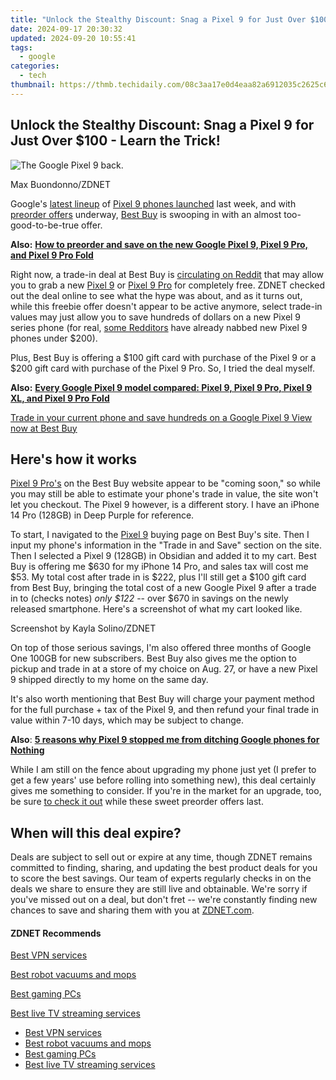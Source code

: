 ```yaml
---
title: "Unlock the Stealthy Discount: Snag a Pixel 9 for Just Over $100 - Learn the Trick!"
date: 2024-09-17 20:30:32
updated: 2024-09-20 10:55:41
tags:
  - google
categories:
  - tech
thumbnail: https://thmb.techidaily.com/08c3aa17e0d4eaa82a6912035c2625c6aeb814a3c6b04915c834196ff8d149e8.jpg
---
```


## Unlock the Stealthy Discount: Snag a Pixel 9 for Just Over $100 - Learn the Trick!

![The Google Pixel 9 back.](https://www.zdnet.com/a/img/resize/a41bd3604d81920936d058f3705720caddfd3567/2024/08/10/5fd6764a-24e3-4f79-878c-36d25a367834/dsc01758.jpg?auto=webp&width=1280)

Max Buondonno/ZDNET

Google's [latest lineup](https://www.zdnet.com/article/every-google-pixel-9-model-compared-pixel-9-pixel-9-pro-pixel-9-xl-and-pixel-9-pro-fold/) of [Pixel 9 phones launched](https://www.zdnet.com/article/everything-announced-at-made-by-google-2024-pixel-9-pro-fold-gemini-watch-3-and-more/) last week, and with [preorder offers](https://www.zdnet.com/article/how-to-preorder-the-new-google-pixel-9-pixel-9-pro-and-pixel-9-pro-fold/) underway, [Best Buy](https://shop-links.co/link/?url=https%3A%2F%2Fwww.bestbuy.com%2F&publisher_slug=itechdaily19598&exclusive=1) is swooping in with an almost too-good-to-be-true offer. 

**Also:** [**How to preorder and save on the new Google Pixel 9, Pixel 9 Pro, and Pixel 9 Pro Fold**](https://www.zdnet.com/article/how-to-preorder-the-new-google-pixel-9-pixel-9-pro-and-pixel-9-pro-fold/)

Right now, a trade-in deal at Best Buy is [circulating on Reddit](https://www.reddit.com/r/pixel%5Fphones/comments/1etof1y/bestbuy%5Ftrade%5Fin%5Ffor%5Fa%5Fpixel%5F9%5Fpro%5Fbasically%5Ffree/) that may allow you to grab a new [Pixel 9](https://www.zdnet.com/article/why-the-cheapest-pixel-9-is-my-sleeper-pick-for-best-google-phone-this-year/) or [Pixel 9 Pro](https://www.zdnet.com/article/the-google-pixel-9-pros-add-me-feature-is-an-ar-camera-tool-youll-actually-use/) for completely free. ZDNET checked out the deal online to see what the hype was about, and as it turns out, while this freebie offer doesn't appear to be active anymore, select trade-in values may just allow you to save hundreds of dollars on a new Pixel 9 series phone (for real, [some Redditors](https://www.reddit.com/r/pixel%5Fphones/comments/1etof1y/comment/lihlm60/?utm%5Fsource=share&utm%5Fmedium=web3x&utm%5Fname=web3xcss&utm%5Fterm=1&utm%5Fcontent=share%5Fbutton) have already nabbed new Pixel 9 phones under $200). 

Plus, Best Buy is offering a $100 gift card with purchase of the Pixel 9 or a $200 gift card with purchase of the Pixel 9 Pro. So, I tried the deal myself. 

**Also:** [**Every Google Pixel 9 model compared: Pixel 9, Pixel 9 Pro, Pixel 9 XL, and Pixel 9 Pro Fold**](https://www.zdnet.com/article/every-google-pixel-9-model-compared-pixel-9-pixel-9-pro-pixel-9-xl-and-pixel-9-pro-fold/)

[Trade in your current phone and save hundreds on a Google Pixel 9 View now at Best Buy](https://shop-links.co/link/?url=https%3A%2F%2Fwww.bestbuy.com%2Fsite%2Fgoogle-pixel-9-128gb-unlocked-obsidian%2F6587819.p%3FskuId%3D6587819&publisher_slug=itechdaily19598&exclusive=1)

## Here's how it works 

[Pixel 9 Pro's](https://shop-links.co/link/?url=https%3A%2F%2Fwww.bestbuy.com%2Fsite%2Fgoogle-pixel-9-pro-128gb-unlocked-obsidian%2F6587887.p%3FskuId%3D6587887&publisher_slug=itechdaily19598&exclusive=1) on the Best Buy website appear to be "coming soon," so while you may still be able to estimate your phone's trade in value, the site won't let you checkout. The Pixel 9 however, is a different story. I have an iPhone 14 Pro (128GB) in Deep Purple for reference. 

To start, I navigated to the [Pixel 9](https://shop-links.co/link/?url=https%3A%2F%2Fwww.bestbuy.com%2Fsite%2Fgoogle-pixel-9-pro-128gb-unlocked-obsidian%2F6587887.p%3FskuId%3D6587887&publisher_slug=itechdaily19598&exclusive=1) buying page on Best Buy's site. Then I input my phone's information in the "Trade in and Save" section on the site. Then I selected a Pixel 9 (128GB) in Obsidian and added it to my cart. Best Buy is offering me $630 for my iPhone 14 Pro, and sales tax will cost me $53\. My total cost after trade in is $222, plus I'll still get a $100 gift card from Best Buy, bringing the total cost of a new Google Pixel 9 after a trade in to (checks notes) _only $122_ \-- over $670 in savings on the newly released smartphone. Here's a screenshot of what my cart looked like. 

Screenshot by Kayla Solino/ZDNET

On top of those serious savings, I'm also offered three months of Google One 100GB for new subscribers. Best Buy also gives me the option to pickup and trade in at a store of my choice on Aug. 27, or have a new Pixel 9 shipped directly to my home on the same day. 

It's also worth mentioning that Best Buy will charge your payment method for the full purchase + tax of the Pixel 9, and then refund your final trade in value within 7-10 days, which may be subject to change. 

**Also**: [**5 reasons why Pixel 9 stopped me from ditching Google phones for Nothing**](https://www.zdnet.com/article/5-reasons-why-pixel-9-stopped-me-from-ditching-google-phones-for-nothing/)

While I am still on the fence about upgrading my phone just yet (I prefer to get a few years' use before rolling into something new), this deal certainly gives me something to consider. If you're in the market for an upgrade, too, be sure [to check it out](https://shop-links.co/link/?url=https%3A%2F%2Fwww.bestbuy.com%2Fsite%2Fgoogle-pixel-9-128gb-unlocked-obsidian%2F6587819.p%3FskuId%3D6587819&publisher_slug=itechdaily19598&exclusive=1) while these sweet preorder offers last. 

## When will this deal expire?

Deals are subject to sell out or expire at any time, though ZDNET remains committed to finding, sharing, and updating the best product deals for you to score the best savings. Our team of experts regularly checks in on the deals we share to ensure they are still live and obtainable. We're sorry if you've missed out on a deal, but don't fret -- we're constantly finding new chances to save and sharing them with you at [ZDNET.com](https://www.zdnet.com/). 

#### **ZDNET** Recommends

[Best VPN services](https://www.zdnet.com/article/best-vpn/ "Best VPN services")

[Best robot vacuums and mops](https://www.zdnet.com/article/best-robot-vacuum-mop/ "Best robot vacuums and mops")

[Best gaming PCs](https://www.zdnet.com/article/best-gaming-pc/ "Best gaming PCs")

[Best live TV streaming services](https://www.zdnet.com/article/best-live-tv-streaming-service/ "Best live TV streaming services")

* [Best VPN services](https://www.zdnet.com/article/best-vpn/ "Best VPN services")
* [Best robot vacuums and mops](https://www.zdnet.com/article/best-robot-vacuum-mop/ "Best robot vacuums and mops")
* [Best gaming PCs](https://www.zdnet.com/article/best-gaming-pc/ "Best gaming PCs")
* [Best live TV streaming services](https://www.zdnet.com/article/best-live-tv-streaming-service/ "Best live TV streaming services")

<ins class="adsbygoogle"
     style="display:block"
     data-ad-format="autorelaxed"
     data-ad-client="ca-pub-7571918770474297"
     data-ad-slot="1223367746"></ins>



<ins class="adsbygoogle"
     style="display:block"
     data-ad-client="ca-pub-7571918770474297"
     data-ad-slot="8358498916"
     data-ad-format="auto"
     data-full-width-responsive="true"></ins>
